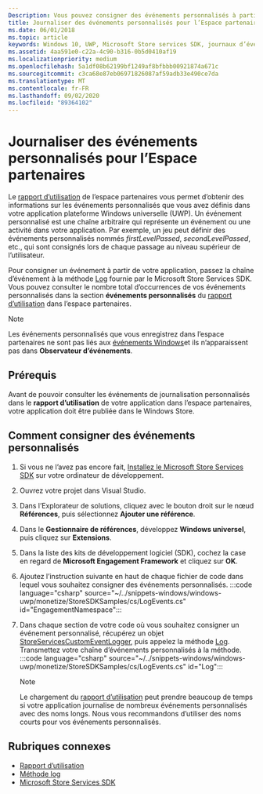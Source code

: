 ```yaml
---
Description: Vous pouvez consigner des événements personnalisés à partir de votre application UWP et consulter ces événements dans le rapport d’utilisation dans l’espace partenaires.
title: Journaliser des événements personnalisés pour l’Espace partenaires
ms.date: 06/01/2018
ms.topic: article
keywords: Windows 10, UWP, Microsoft Store services SDK, journaux d’événements
ms.assetid: 4aa591e0-c22a-4c90-b316-0b5d0410af19
ms.localizationpriority: medium
ms.openlocfilehash: 5a1df08b62199bf1249af8bfbbb00921874a671c
ms.sourcegitcommit: c3ca68e87eb06971826087af59adb33e490ce7da
ms.translationtype: MT
ms.contentlocale: fr-FR
ms.lasthandoff: 09/02/2020
ms.locfileid: "89364102"
---
```

# <a name="log-custom-events-for-partner-center"></a>Journaliser des événements personnalisés pour l’Espace partenaires

Le [rapport d’utilisation](../publish/usage-report.md) de l’espace partenaires vous permet d’obtenir des informations sur les événements personnalisés que vous avez définis dans votre application plateforme Windows universelle (UWP). Un événement personnalisé est une chaîne arbitraire qui représente un événement ou une activité dans votre application. Par exemple, un jeu peut définir des événements personnalisés nommés *firstLevelPassed*, *secondLevelPassed*, etc., qui sont consignés lors de chaque passage au niveau supérieur de l’utilisateur.

Pour consigner un événement à partir de votre application, passez la chaîne d’événement à la méthode [Log](/uwp/api/microsoft.services.store.engagement.storeservicescustomeventlogger.log) fournie par le Microsoft Store Services SDK. Vous pouvez consulter le nombre total d’occurrences de vos événements personnalisés dans la section **événements personnalisés** du [rapport d’utilisation](../publish/usage-report.md) dans l’espace partenaires.

> [!NOTE]
> Les événements personnalisés que vous enregistrez dans l’espace partenaires ne sont pas liés aux [événements Windows](/windows/desktop/Events/windows-events)et ils n’apparaissent pas dans **Observateur d’événements**.

## <a name="prerequisites"></a>Prérequis

Avant de pouvoir consulter les événements de journalisation personnalisés dans le **rapport d’utilisation** de votre application dans l’espace partenaires, votre application doit être publiée dans le Windows Store.

## <a name="how-to-log-custom-events"></a>Comment consigner des événements personnalisés

1. Si vous ne l’avez pas encore fait, [Installez le Microsoft Store Services SDK](microsoft-store-services-sdk.md#install-the-sdk) sur votre ordinateur de développement.

2. Ouvrez votre projet dans Visual Studio.

3. Dans l’Explorateur de solutions, cliquez avec le bouton droit sur le nœud **Références**, puis sélectionnez **Ajouter une référence**.

4. Dans le **Gestionnaire de références**, développez **Windows universel**, puis cliquez sur **Extensions**.

5. Dans la liste des kits de développement logiciel (SDK), cochez la case en regard de **Microsoft Engagement Framework** et cliquez sur **OK**.

6. Ajoutez l’instruction suivante en haut de chaque fichier de code dans lequel vous souhaitez consigner des événements personnalisés.
    :::code language="csharp" source="~/../snippets-windows/windows-uwp/monetize/StoreSDKSamples/cs/LogEvents.cs" id="EngagementNamespace":::

7. Dans chaque section de votre code où vous souhaitez consigner un événement personnalisé, récupérez un objet [StoreServicesCustomEventLogger](/uwp/api/microsoft.services.store.engagement.storeservicescustomeventlogger.log), puis appelez la méthode [Log](/uwp/api/microsoft.services.store.engagement.storeservicescustomeventlogger.log). Transmettez votre chaîne d’événements personnalisés à la méthode.
    :::code language="csharp" source="~/../snippets-windows/windows-uwp/monetize/StoreSDKSamples/cs/LogEvents.cs" id="Log":::

    > [!NOTE]
    > Le chargement du [rapport d’utilisation](../publish/usage-report.md) peut prendre beaucoup de temps si votre application journalise de nombreux événements personnalisés avec des noms longs. Nous vous recommandons d’utiliser des noms courts pour vos événements personnalisés. 

## <a name="related-topics"></a>Rubriques connexes

* [Rapport d’utilisation](../publish/usage-report.md)
* [Méthode log](/uwp/api/microsoft.services.store.engagement.storeservicescustomeventlogger.log)
* [Microsoft Store Services SDK](./microsoft-store-services-sdk.md)
